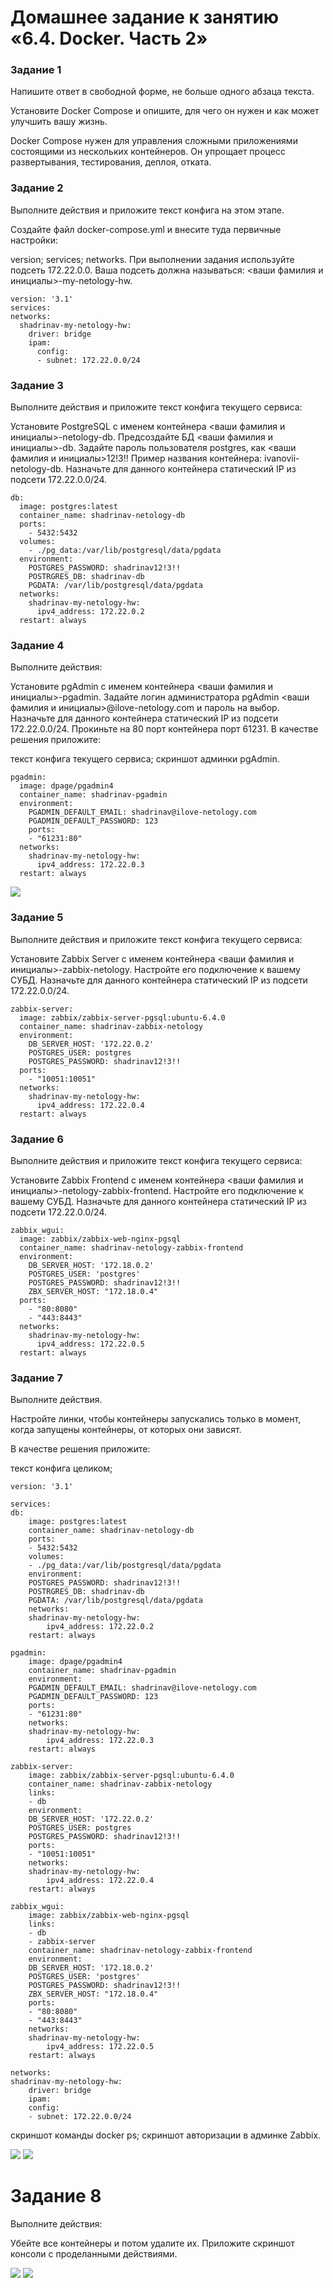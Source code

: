 # Домашнее задание к занятию «6.4. Docker. Часть 2»

### Задание 1
Напишите ответ в свободной форме, не больше одного абзаца текста.

Установите Docker Compose и опишите, для чего он нужен и как может улучшить вашу жизнь.

Docker Compose нужен для управления сложными приложениями состоящими из нескольких контейнеров. 
Он упрощает процесс развертывания, тестирования, деплоя, отката. 

### Задание 2
Выполните действия и приложите текст конфига на этом этапе.

Создайте файл docker-compose.yml и внесите туда первичные настройки:

version;
services;
networks.
При выполнении задания используйте подсеть 172.22.0.0. Ваша подсеть должна называться: <ваши фамилия и инициалы>-my-netology-hw.

    version: '3.1'
    services:
    networks:  
      shadrinav-my-netology-hw:    
        driver: bridge    
        ipam:      
          config:      
          - subnet: 172.22.0.0/24

### Задание 3
Выполните действия и приложите текст конфига текущего сервиса:

Установите PostgreSQL с именем контейнера <ваши фамилия и инициалы>-netology-db.
Предсоздайте БД <ваши фамилия и инициалы>-db.
Задайте пароль пользователя postgres, как <ваши фамилия и инициалы>12!3!!
Пример названия контейнера: ivanovii-netology-db.
Назначьте для данного контейнера статический IP из подсети 172.22.0.0/24.

    db:
      image: postgres:latest
      container_name: shadrinav-netology-db 
      ports: 
        - 5432:5432
      volumes:
        - ./pg_data:/var/lib/postgresql/data/pgdata  
      environment:
        POSTGRES_PASSWORD: shadrinav12!3!!
        POSTRGRES_DB: shadrinav-db
        PGDATA: /var/lib/postgresql/data/pgdata
      networks:      
        shadrinav-my-netology-hw:        
          ipv4_address: 172.22.0.2    
      restart: always

### Задание 4
Выполните действия:

Установите pgAdmin с именем контейнера <ваши фамилия и инициалы>-pgadmin.
Задайте логин администратора pgAdmin <ваши фамилия и инициалы>@ilove-netology.com и пароль на выбор.
Назначьте для данного контейнера статический IP из подсети 172.22.0.0/24.
Прокиньте на 80 порт контейнера порт 61231.
В качестве решения приложите:

текст конфига текущего сервиса;
скриншот админки pgAdmin.

    pgadmin:
      image: dpage/pgadmin4
      container_name: shadrinav-pgadmin
      environment:
        PGADMIN_DEFAULT_EMAIL: shadrinav@ilove-netology.com
        PGADMIN_DEFAULT_PASSWORD: 123
        ports:
        - "61231:80"
      networks:
        shadrinav-my-netology-hw:
          ipv4_address: 172.22.0.3
      restart: always

![](https://github.com/AleksShadrin/netology/blob/main/6-04-DockerPart2/screenshots/4.png)

### Задание 5
Выполните действия и приложите текст конфига текущего сервиса:

Установите Zabbix Server с именем контейнера <ваши фамилия и инициалы>-zabbix-netology.
Настройте его подключение к вашему СУБД.
Назначьте для данного контейнера статический IP из подсети 172.22.0.0/24.

    zabbix-server:
      image: zabbix/zabbix-server-pgsql:ubuntu-6.4.0
      container_name: shadrinav-zabbix-netology
      environment:
        DB_SERVER_HOST: '172.22.0.2'
        POSTGRES_USER: postgres
        POSTGRES_PASSWORD: shadrinav12!3!!
      ports:
        - "10051:10051"
      networks:
        shadrinav-my-netology-hw:
          ipv4_address: 172.22.0.4
      restart: always 

### Задание 6
Выполните действия и приложите текст конфига текущего сервиса:

Установите Zabbix Frontend с именем контейнера <ваши фамилия и инициалы>-netology-zabbix-frontend.
Настройте его подключение к вашему СУБД.
Назначьте для данного контейнера статический IP из подсети 172.22.0.0/24.

    zabbix_wgui:
      image: zabbix/zabbix-web-nginx-pgsql
      container_name: shadrinav-netology-zabbix-frontend
      environment:
        DB_SERVER_HOST: '172.18.0.2'
        POSTGRES_USER: 'postgres'
        POSTGRES_PASSWORD: shadrinav12!3!!
        ZBX_SERVER_HOST: "172.18.0.4"
      ports:
        - "80:8080"
        - "443:8443"
      networks:
        shadrinav-my-netology-hw:
          ipv4_address: 172.22.0.5
      restart: always

### Задание 7

Выполните действия.

Настройте линки, чтобы контейнеры запускались только в момент, когда запущены контейнеры, от которых они зависят.

В качестве решения приложите:

текст конфига целиком;

    version: '3.1'

    services:
    db:
        image: postgres:latest
        container_name: shadrinav-netology-db 
        ports: 
        - 5432:5432
        volumes:
        - ./pg_data:/var/lib/postgresql/data/pgdata  
        environment:
        POSTGRES_PASSWORD: shadrinav12!3!!
        POSTRGRES_DB: shadrinav-db
        PGDATA: /var/lib/postgresql/data/pgdata
        networks:      
        shadrinav-my-netology-hw:        
            ipv4_address: 172.22.0.2    
        restart: always

    pgadmin:
        image: dpage/pgadmin4
        container_name: shadrinav-pgadmin
        environment:
        PGADMIN_DEFAULT_EMAIL: shadrinav@ilove-netology.com
        PGADMIN_DEFAULT_PASSWORD: 123
        ports:
        - "61231:80"
        networks:
        shadrinav-my-netology-hw:
            ipv4_address: 172.22.0.3
        restart: always

    zabbix-server:
        image: zabbix/zabbix-server-pgsql:ubuntu-6.4.0
        container_name: shadrinav-zabbix-netology
        links:
        - db
        environment:
        DB_SERVER_HOST: '172.22.0.2'
        POSTGRES_USER: postgres
        POSTGRES_PASSWORD: shadrinav12!3!!
        ports:
        - "10051:10051"
        networks:
        shadrinav-my-netology-hw:
            ipv4_address: 172.22.0.4
        restart: always 

    zabbix_wgui:
        image: zabbix/zabbix-web-nginx-pgsql
        links:
        - db
        - zabbix-server
        container_name: shadrinav-netology-zabbix-frontend
        environment:
        DB_SERVER_HOST: '172.18.0.2'
        POSTGRES_USER: 'postgres'
        POSTGRES_PASSWORD: shadrinav12!3!!
        ZBX_SERVER_HOST: "172.18.0.4"
        ports:
        - "80:8080"
        - "443:8443"
        networks:
        shadrinav-my-netology-hw:
            ipv4_address: 172.22.0.5
        restart: always

    networks:  
    shadrinav-my-netology-hw:    
        driver: bridge    
        ipam:      
        config:      
        - subnet: 172.22.0.0/24

скриншот команды docker ps;
скриншот авторизации в админке Zabbix.

![](https://github.com/AleksShadrin/netology/blob/main/6-04-DockerPart2/screenshots/7.png)
![](https://github.com/AleksShadrin/netology/blob/main/6-04-DockerPart2/screenshots/7_1.png)

# Задание 8
Выполните действия:

Убейте все контейнеры и потом удалите их.
Приложите скриншот консоли с проделанными действиями.

![](https://github.com/AleksShadrin/netology/blob/main/6-04-DockerPart2/screenshots/8.png)
![](https://github.com/AleksShadrin/netology/blob/main/6-04-DockerPart2/screenshots/8_1.png)